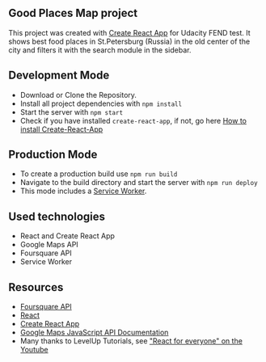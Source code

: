 ## Good Places Map project
This project was created with [Create React App](https://github.com/facebookincubator/create-react-app) for Udacity FEND test. It shows best food places in St.Petersburg (Russia) in the old center of the city and filters it with the search module in the sidebar.

## Development Mode
* Download or Clone the Repository.
* Install all project dependencies with `npm install`
* Start the server with `npm start`
* Check if you have installed `create-react-app`, if not, go here [How to install  Create-React-App](https://github.com/facebook/create-react-app)

## Production Mode
* To create a production build use `npm run build`
* Navigate to the build directory and start the server with `npm run deploy`
* This mode includes a [Service Worker](https://developer.mozilla.org/en-US/docs/Web/API/Service_Worker_API).

## Used technologies
* React and Create React App
* Google Maps API
* Foursquare API
* Service Worker

## Resources
* [Foursquare API](https://developer.foursquare.com/)
* [React](https://reactjs.org/docs/getting-started.html)
* [Create React App](https://github.com/facebookincubator/create-react-app)
* [Google Maps JavaScript API Documentation](https://developers.google.com/maps/documentation/javascript/tutorial)
* Many thanks to LevelUp Tutorials, see ["React for everyone" on the Youtube](https://www.youtube.com/channel/UCyU5wkjgQYGRB0hIHMwm2Sg)

